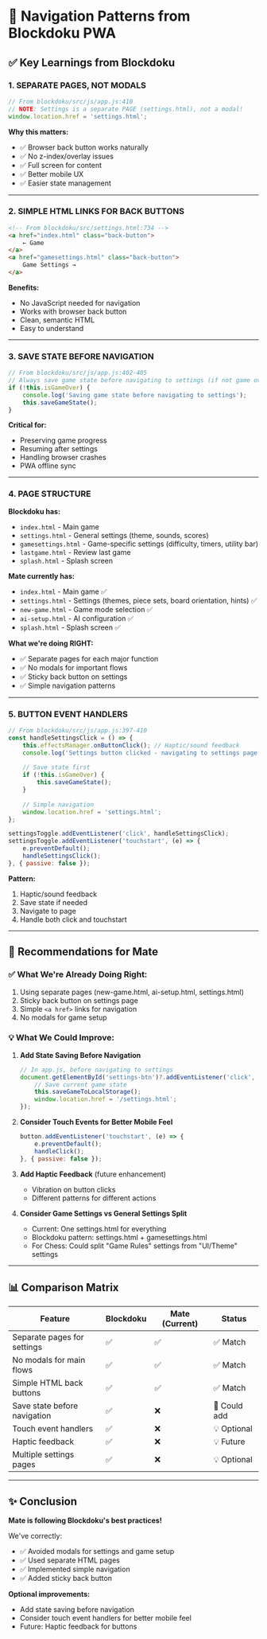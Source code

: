# 📱 Navigation Patterns from Blockdoku PWA

## ✅ Key Learnings from Blockdoku

### 1. **SEPARATE PAGES, NOT MODALS**
```javascript
// From blockdoku/src/js/app.js:410
// NOTE: Settings is a separate PAGE (settings.html), not a modal!
window.location.href = 'settings.html';
```

**Why this matters:**
- ✅ Browser back button works naturally
- ✅ No z-index/overlay issues
- ✅ Full screen for content
- ✅ Better mobile UX
- ✅ Easier state management

---

### 2. **SIMPLE HTML LINKS FOR BACK BUTTONS**
```html
<!-- From blockdoku/src/settings.html:734 -->
<a href="index.html" class="back-button">
    ← Game
</a>
<a href="gamesettings.html" class="back-button">
    Game Settings →
</a>
```

**Benefits:**
- No JavaScript needed for navigation
- Works with browser back button
- Clean, semantic HTML
- Easy to understand

---

### 3. **SAVE STATE BEFORE NAVIGATION**
```javascript
// From blockdoku/src/js/app.js:402-405
// Always save game state before navigating to settings (if not game over)
if (!this.isGameOver) {
    console.log('Saving game state before navigating to settings');
    this.saveGameState();
}
```

**Critical for:**
- Preserving game progress
- Resuming after settings
- Handling browser crashes
- PWA offline sync

---

### 4. **PAGE STRUCTURE**

**Blockdoku has:**
- `index.html` - Main game
- `settings.html` - General settings (theme, sounds, scores)
- `gamesettings.html` - Game-specific settings (difficulty, timers, utility bar)
- `lastgame.html` - Review last game
- `splash.html` - Splash screen

**Mate currently has:**
- `index.html` - Main game ✅
- `settings.html` - Settings (themes, piece sets, board orientation, hints) ✅
- `new-game.html` - Game mode selection ✅
- `ai-setup.html` - AI configuration ✅
- `splash.html` - Splash screen ✅

**What we're doing RIGHT:**
- ✅ Separate pages for each major function
- ✅ No modals for important flows
- ✅ Sticky back button on settings
- ✅ Simple navigation patterns

---

### 5. **BUTTON EVENT HANDLERS**

```javascript
// From blockdoku/src/js/app.js:397-410
const handleSettingsClick = () => {
    this.effectsManager.onButtonClick(); // Haptic/sound feedback
    console.log('Settings button clicked - navigating to settings page');
    
    // Save state first
    if (!this.isGameOver) {
        this.saveGameState();
    }
    
    // Simple navigation
    window.location.href = 'settings.html';
};

settingsToggle.addEventListener('click', handleSettingsClick);
settingsToggle.addEventListener('touchstart', (e) => {
    e.preventDefault();
    handleSettingsClick();
}, { passive: false });
```

**Pattern:**
1. Haptic/sound feedback
2. Save state if needed
3. Navigate to page
4. Handle both click and touchstart

---

## 🎯 Recommendations for Mate

### ✅ What We're Already Doing Right:
1. Using separate pages (new-game.html, ai-setup.html, settings.html)
2. Sticky back button on settings page
3. Simple `<a href>` links for navigation
4. No modals for game setup

### 💡 What We Could Improve:

1. **Add State Saving Before Navigation**
   ```javascript
   // In app.js, before navigating to settings
   document.getElementById('settings-btn')?.addEventListener('click', () => {
       // Save current game state
       this.saveGameToLocalStorage();
       window.location.href = '/settings.html';
   });
   ```

2. **Consider Touch Events for Better Mobile Feel**
   ```javascript
   button.addEventListener('touchstart', (e) => {
       e.preventDefault();
       handleClick();
   }, { passive: false });
   ```

3. **Add Haptic Feedback** (future enhancement)
   - Vibration on button clicks
   - Different patterns for different actions

4. **Consider Game Settings vs General Settings Split**
   - Current: One settings.html for everything
   - Blockdoku pattern: settings.html + gamesettings.html
   - For Chess: Could split "Game Rules" settings from "UI/Theme" settings

---

## 📊 Comparison Matrix

| Feature | Blockdoku | Mate (Current) | Status |
|---------|-----------|----------------|--------|
| Separate pages for settings | ✅ | ✅ | ✅ Match |
| No modals for main flows | ✅ | ✅ | ✅ Match |
| Simple HTML back buttons | ✅ | ✅ | ✅ Match |
| Save state before navigation | ✅ | ❌ | 🔧 Could add |
| Touch event handlers | ✅ | ❌ | 💡 Optional |
| Haptic feedback | ✅ | ❌ | 💡 Future |
| Multiple settings pages | ✅ | ❌ | 💡 Optional |

---

## ✨ Conclusion

**Mate is following Blockdoku's best practices!**

We've correctly:
- ✅ Avoided modals for settings and game setup
- ✅ Used separate HTML pages
- ✅ Implemented simple navigation
- ✅ Added sticky back button

**Optional improvements:**
- Add state saving before navigation
- Consider touch event handlers for better mobile feel
- Future: Haptic feedback for buttons

